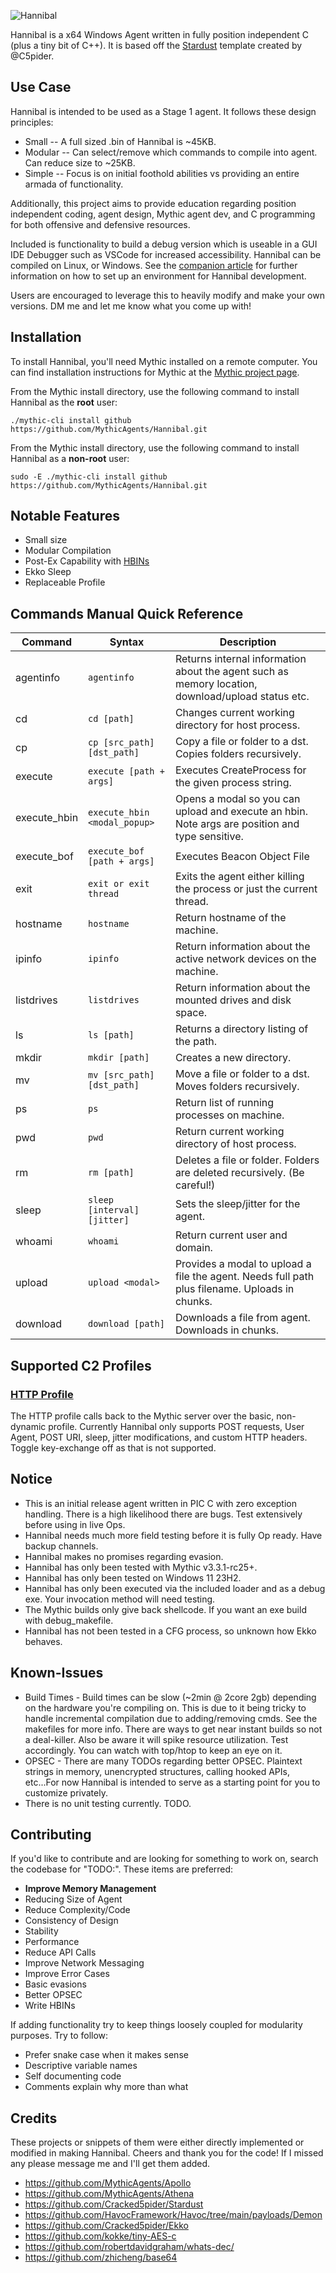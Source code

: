 ![Hannibal](documentation-payload/hannibal/Hannibal.svg)

Hannibal is a x64 Windows Agent written in fully position independent C (plus a tiny bit of C++). It is based off the [Stardust](https://github.com/Cracked5pider/Stardust) template created by @C5pider.

## Use Case

Hannibal is intended to be used as a Stage 1 agent. It follows these design principles:

- Small -- A full sized .bin of Hannibal is ~45KB.
- Modular -- Can select/remove which commands to compile into agent. Can reduce size to ~25KB.
- Simple -- Focus is on initial foothold abilities vs providing an entire armada of functionality.

Additionally, this project aims to provide education regarding position independent coding, agent design, Mythic agent dev, and C programming for both offensive and defensive resources. 

Included is functionality to build a debug version which is useable in a GUI IDE Debugger such as VSCode for increased accessibility. Hannibal can be compiled on Linux, or Windows. See the [companion article](https://silentwarble.com/posts/making-monsters-1) for further information on how to set up an environment for Hannibal development.

Users are encouraged to leverage this to heavily modify and make your own versions. DM me and let me know what you come up with!

## Installation
To install Hannibal, you'll need Mythic installed on a remote computer. You can find installation instructions for Mythic at the [Mythic project page](https://github.com/its-a-feature/Mythic/).

From the Mythic install directory, use the following command to install Hannibal as the **root** user:

```
./mythic-cli install github https://github.com/MythicAgents/Hannibal.git
```

From the Mythic install directory, use the following command to install Hannibal as a **non-root** user:

```
sudo -E ./mythic-cli install github https://github.com/MythicAgents/Hannibal.git
```

## Notable Features
- Small size
- Modular Compilation
- Post-Ex Capability with [HBINs](https://github.com/silentwarble/hbin_template)
- Ekko Sleep
- Replaceable Profile

## Commands Manual Quick Reference

| Command        | Syntax                                                                                                                   | Description                                                                                             |
|----------------|--------------------------------------------------------------------------------------------------------------------------|---------------------------------------------------------------------------------------------------------|
| agentinfo      | `agentinfo`                                                                                                              | Returns internal information about the agent such as memory location, download/upload status etc.       |
| cd             | `cd [path]`                                                                                                              | Changes current working directory for host process.                                                     |
| cp             | `cp [src_path] [dst_path]`                                                                                               | Copy a file or folder to a dst. Copies folders recursively.                                             |
| execute        | `execute [path + args]`                                                                                                  | Executes CreateProcess for the given process string.                                                    |
| execute_hbin   | `execute_hbin <modal_popup>`                                                                                             | Opens a modal so you can upload and execute an hbin. Note args are position and type sensitive.         |
| execute_bof    | `execute_bof [path + args]`                                                                                              | Executes Beacon Object File                                                                             |
| exit           | `exit or exit thread`                                                                                                    | Exits the agent either killing the process or just the current thread.                                  |
| hostname       | `hostname`                                                                                                               | Return hostname of the machine.                                                                         |
| ipinfo         | `ipinfo`                                                                                                                 | Return information about the active network devices on the machine.                                     |
| listdrives     | `listdrives`                                                                                                             | Return information about the mounted drives and disk space.                                             |
| ls             | `ls [path]`                                                                                                              | Returns a directory listing of the path.                                                                |
| mkdir          | `mkdir [path]`                                                                                                           | Creates a new directory.                                                                                |
| mv             | `mv [src_path] [dst_path]`                                                                                               | Move a file or folder to a dst. Moves folders recursively.                                              |
| ps             | `ps`                                                                                                                     | Return list of running processes on machine.                                                            |
| pwd            | `pwd`                                                                                                                    | Return current working directory of host process.                                                       |
| rm             | `rm [path]`                                                                                                              | Deletes a file or folder. Folders are deleted recursively. (Be careful!)                                |
| sleep          | `sleep [interval] [jitter]`                                                                                              | Sets the sleep/jitter for the agent.                                                                    |
| whoami         | `whoami`                                                                                                                 | Return current user and domain.                                                                         |
| upload         | `upload <modal>`                                                                                                         | Provides a modal to upload a file the agent. Needs full path plus filename. Uploads in chunks.          |
| download       | `download [path]`                                                                                                        | Downloads a file from agent. Downloads in chunks.                                                       |


## Supported C2 Profiles

### [HTTP Profile](https://github.com/MythicC2Profiles/http)

The HTTP profile calls back to the Mythic server over the basic, non-dynamic profile. Currently Hannibal only supports POST requests, User Agent, POST URI, sleep, jitter modifications, and custom HTTP headers. Toggle key-exchange off as that is not supported.

## Notice

 - This is an initial release agent written in PIC C with zero exception handling. There is a high likelihood there are bugs. Test extensively before using in live Ops.
 - Hannibal needs much more field testing before it is fully Op ready. Have backup channels.
 - Hannibal makes no promises regarding evasion.
 - Hannibal has only been tested with Mythic v3.3.1-rc25+.
 - Hannibal has only been tested on Windows 11 23H2.
 - Hannibal has only been executed via the included loader and as a debug exe. Your invocation method will need testing.
 - The Mythic builds only give back shellcode. If you want an exe build with debug_makefile.
 - Hannibal has not been tested in a CFG process, so unknown how Ekko behaves.

## Known-Issues

- Build Times - Build times can be slow (~2min @ 2core 2gb) depending on the hardware you're compiling on. This is due to it being tricky to handle incremental compilation due to adding/removing cmds. See the makefiles for more info. There are ways to get near instant builds so not a deal-killer. Also be aware it will spike resource utilization. Test accordingly. You can watch with top/htop to keep an eye on it.
- OPSEC - There are many TODOs regarding better OPSEC. Plaintext strings in memory, unencrypted structures, calling hooked APIs, etc...For now Hannibal is intended to serve as a starting point for you to customize privately.
- There is no unit testing currently. TODO.


## Contributing

If you'd like to contribute and are looking for something to work on, search the codebase for "TODO:". These items are preferred:

- **Improve Memory Management**
- Reducing Size of Agent
- Reduce Complexity/Code
- Consistency of Design
- Stability
- Performance
- Reduce API Calls
- Improve Network Messaging
- Improve Error Cases
- Basic evasions
- Better OPSEC
- Write HBINs

If adding functionality try to keep things loosely coupled for modularity purposes. Try to follow:

- Prefer snake case when it makes sense
- Descriptive variable names
- Self documenting code
- Comments explain why more than what

## Credits

These projects or snippets of them were either directly implemented or modified in making Hannibal. Cheers and thank you for the code! If I missed any please message me and I'll get them added.

- https://github.com/MythicAgents/Apollo
- https://github.com/MythicAgents/Athena
- https://github.com/Cracked5pider/Stardust
- https://github.com/HavocFramework/Havoc/tree/main/payloads/Demon
- https://github.com/Cracked5pider/Ekko
- https://github.com/kokke/tiny-AES-c
- https://github.com/robertdavidgraham/whats-dec/
- https://github.com/zhicheng/base64
